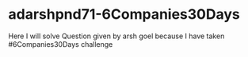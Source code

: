 # adarshpnd71-6Companies30Days
Here I will solve Question given by arsh goel because I have taken #6Companies30Days challenge 
